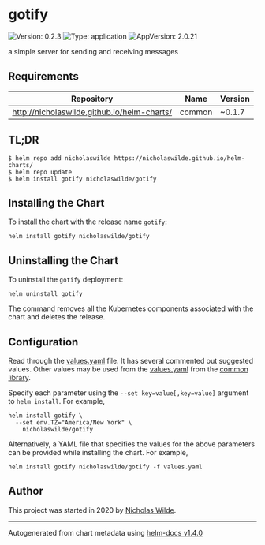# gotify

![Version: 0.2.3](https://img.shields.io/badge/Version-0.2.3-informational?style=flat-square) ![Type: application](https://img.shields.io/badge/Type-application-informational?style=flat-square) ![AppVersion: 2.0.21](https://img.shields.io/badge/AppVersion-2.0.21-informational?style=flat-square)

a simple server for sending and receiving messages

## Requirements

| Repository | Name | Version |
|------------|------|---------|
| http://nicholaswilde.github.io/helm-charts/ | common | ~0.1.7 |

## TL;DR
```console
$ helm repo add nicholaswilde https://nicholaswilde.github.io/helm-charts/
$ helm repo update
$ helm install gotify nicholaswilde/gotify
```

## Installing the Chart
To install the chart with the release name `gotify`:
```console
helm install gotify nicholaswilde/gotify
```

## Uninstalling the Chart
To uninstall the `gotify` deployment:
```console
helm uninstall gotify
```
The command removes all the Kubernetes components associated with the chart and deletes the release.

## Configuration

Read through the [values.yaml](./values.yaml) file. It has several commented out suggested values.
Other values may be used from the [values.yaml](../common/values.yaml) from the [common library](../common).

Specify each parameter using the `--set key=value[,key=value]` argument to `helm install`. For example,
```console
helm install gotify \
  --set env.TZ="America/New York" \
    nicholaswilde/gotify
```

Alternatively, a YAML file that specifies the values for the above parameters can be provided while installing the chart.
For example,
```console
helm install gotify nicholaswilde/gotify -f values.yaml
```

## Author
This project was started in 2020 by [Nicholas Wilde](http://github.com/nicholaswilde).

----------------------------------------------
Autogenerated from chart metadata using [helm-docs v1.4.0](https://github.com/norwoodj/helm-docs/releases/v1.4.0)

